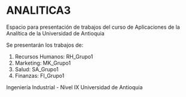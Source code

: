 # ANALITICA3

Espacio para presentación de trabajos del curso de Aplicaciones de la Analítica de la Universidad de Antioquia

Se presentarán los trabajos de:

1. Recursos Humanos: RH_Grupo1
2. Marketing: MK_Grupo1
3. Salud: SA_Grupo1
4. Finanzas: FI_Grupo1

Ingeniería Industrial - Nivel IX
Universidad de Antioquia